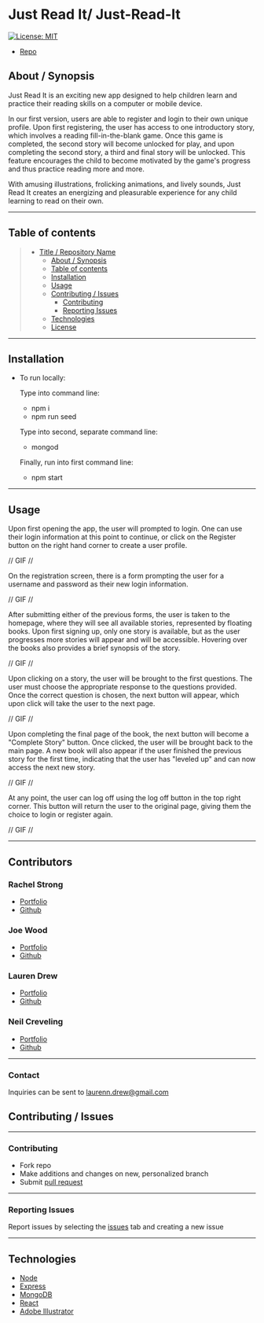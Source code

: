 # Just Read It/ Just-Read-It

[![License: MIT](https://img.shields.io/badge/License-MIT-yellow.svg)](https://opensource.org/licenses/MIT)

- [Repo](https://github.com/LawrieDrew/Just-Read-It)

## About / Synopsis

Just Read It is an exciting new app designed to help children learn and practice their reading skills on a computer or mobile device.

In our first version, users are able to register and login to their own unique profile. Upon first registering, the user has access to one introductory story, which involves a reading fill-in-the-blank game. Once this game is completed, the second story will become unlocked for play, and upon completing the second story, a third and final story will be unlocked. This feature encourages the child to become motivated by the game's progress and thus practice reading more and more.

With amusing illustrations, frolicking animations, and lively sounds, Just Read It creates an energizing and pleasurable experience for any child learning to read on their own.

---

## Table of contents

> - [Title / Repository Name](#title--repository-name)
>   - [About / Synopsis](#about--synopsis)
>   - [Table of contents](#table-of-contents)
>   - [Installation](#installation)
>   - [Usage](#usage)
>   - [Contributing / Issues](#contributing--issues)
>     - [Contributing](#contributing)
>     - [Reporting Issues](#reporting-issues)
>   - [Technologies](#technologies)
>   - [License](#licenses)

---

## Installation

- To run locally:

  Type into command line:
  - npm i
  - npm run seed

  Type into second, separate command line:
  - mongod

  Finally, run into first command line:
  - npm start

---

## Usage

Upon first opening the app, the user will prompted to login. One can use their login information at this point to continue, or click on the Register button on the right hand corner to create a user profile.

// GIF //

On the registration screen, there is a form prompting the user for a username and password as their new login information.

// GIF //

After submitting either of the previous forms, the user is taken to the homepage, where they will see all available stories, represented by floating books. Upon first signing up, only one story is available, but as the user progresses more stories will appear and will be accessible. Hovering over the books also provides a brief synopsis of the story.

// GIF //

Upon clicking on a story, the user will be brought to the first questions. The user must choose the appropriate response to the questions provided. Once the correct question is chosen, the next button will appear, which upon click will take the user to the next page.

// GIF //

Upon completing the final page of the book, the next button will become a "Complete Story" button. Once clicked, the user will be brought back to the main page. A new book will also appear if the user finished the previous story for the first time, indicating that the user has "leveled up" and can now access the next new story.

// GIF // 

At any point, the user can log off using the log off button in the top right corner. This button will return the user to the original page, giving them the choice to login or register again.

// GIF //

---

## Contributors

### Rachel Strong

- <a href="https://ray-the-developer.herokuapp.com/">Portfolio</a>
- <a href="https://github.com/ray0095">Github</a>

### Joe Wood

- <a href="https://elegy-portfolio.herokuapp.com/">Portfolio</a>
- <a href="https://github.com/xxelegyxx">Github</a>

### Lauren Drew

- <a href="https://lawriedrew.github.io/Professional-Materials/">Portfolio</a>
- <a href="https://github.com/LawrieDrew">Github</a>

### Neil Creveling

- <a href="https://neilcreveling.github.io/Updated-Portfolio/">Portfolio</a>
- <a href="https://github.com/neilcreveling">Github</a>

---

### Contact

Inquiries can be sent to [laurenn.drew@gmail.com](mailto:laurenn.drew@gmail.com)

## Contributing / Issues

---

### Contributing

- Fork repo
- Make additions and changes on new, personalized branch
- Submit [pull request](https://github.com/LawrieDrew/Just-Read-It/pulls)

---

### Reporting Issues

Report issues by selecting the [issues](https://github.com/LawrieDrew/Just-Read-It/issues) tab and creating a new issue

---

## Technologies

- [Node](https://nodejs.org/en/)
- [Express](https://expressjs.com/)
- [MongoDB](https://www.mongodb.com/)
- [React](https://reactjs.org/)
- [Adobe Illustrator](https://www.adobe.com/)
